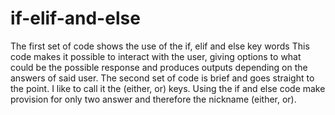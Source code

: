# if-elif-and-else
The first set of code shows the use of the if, elif and else key words
This code makes it possible to interact with the user, giving options to what could be the possible response and produces outputs depending on the answers of said user.
The second set of code is brief and goes straight to the point. I like to call it the (either, or) keys.  Using the if and else code make provision for only two answer and therefore the nickname (either, or). 
